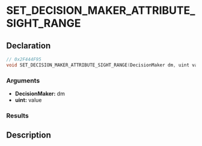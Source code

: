 # SET_DECISION_MAKER_ATTRIBUTE_SIGHT_RANGE

## Declaration
```cpp
// 0x2F444F95
void SET_DECISION_MAKER_ATTRIBUTE_SIGHT_RANGE(DecisionMaker dm, uint value);
```

### Arguments
- **DecisionMaker:** dm
- **uint:** value

### Results

## Description
